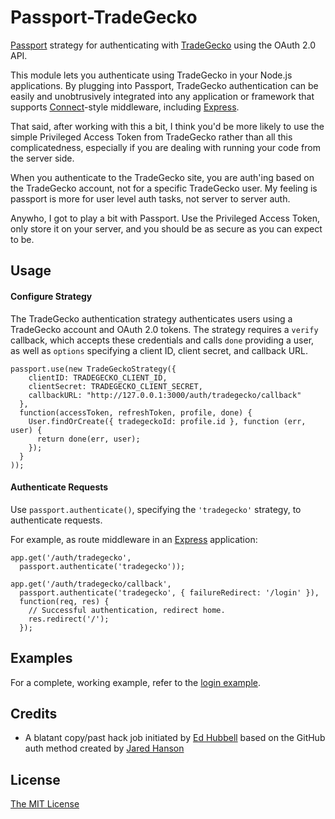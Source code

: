 # Passport-TradeGecko

[Passport](http://passportjs.org/) strategy for authenticating with [TradeGecko](https://tradegecko.com/)
using the OAuth 2.0 API.

This module lets you authenticate using TradeGecko in your Node.js applications.
By plugging into Passport, TradeGecko authentication can be easily and
unobtrusively integrated into any application or framework that supports
[Connect](http://www.senchalabs.org/connect/)-style middleware, including
[Express](http://expressjs.com/).

That said, after working with this a bit, I think you'd be more likely to use the simple Privileged Access Token from TradeGecko rather than all this complicatedness, especially if you are dealing with running your code from the server side.

When you authenticate to the TradeGecko site, you are auth'ing based on the TradeGecko account, not for a specific TradeGecko user.  My feeling is passport is more for user level auth tasks, not server to server auth.

Anywho, I got to play a bit with Passport.  Use the Privileged Access Token, only store it on your server, and you should be as secure as you can expect to be. 


## Usage

#### Configure Strategy

The TradeGecko authentication strategy authenticates users using a TradeGecko account
and OAuth 2.0 tokens.  The strategy requires a `verify` callback, which accepts
these credentials and calls `done` providing a user, as well as `options`
specifying a client ID, client secret, and callback URL.

    passport.use(new TradeGeckoStrategy({
        clientID: TRADEGECKO_CLIENT_ID,
        clientSecret: TRADEGECKO_CLIENT_SECRET,
        callbackURL: "http://127.0.0.1:3000/auth/tradegecko/callback"
      },
      function(accessToken, refreshToken, profile, done) {
        User.findOrCreate({ tradegeckoId: profile.id }, function (err, user) {
          return done(err, user);
        });
      }
    ));

#### Authenticate Requests

Use `passport.authenticate()`, specifying the `'tradegecko'` strategy, to
authenticate requests.

For example, as route middleware in an [Express](http://expressjs.com/)
application:

    app.get('/auth/tradegecko',
      passport.authenticate('tradegecko'));

    app.get('/auth/tradegecko/callback', 
      passport.authenticate('tradegecko', { failureRedirect: '/login' }),
      function(req, res) {
        // Successful authentication, redirect home.
        res.redirect('/');
      });

## Examples

For a complete, working example, refer to the [login example](https://github.com/EdHubbell/passport-tradegecko/tree/master/examples/login).

## Credits

  - A blatant copy/past hack job initiated by [Ed Hubbell](http://github.com/edhubbell) based on the GitHub auth method created by [Jared Hanson](http://github.com/jaredhanson)

## License

[The MIT License](http://opensource.org/licenses/MIT)

